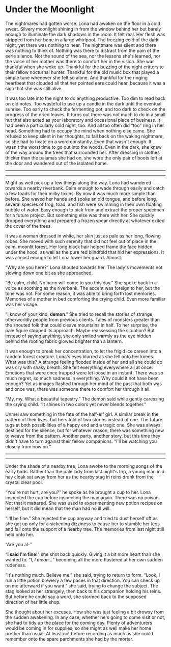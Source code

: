 # Under the Moonlight

The nightmares had gotten worse. Lona had awoken on the floor in a cold sweat. Silvery moonlight shining in from the window behind her but barely enough to illuminate the dark shadows in the room. It felt real. Her flesh was stripped from her bone in a large whirlpool. The freezing cold of the dark night, yet there was nothing to hear. The nightmare was silent and there was nothing to think of. Nothing was there to distract from the pain of the eerie silence. Not the sound of the sea, nor the lessons she's learned, nor the voice of her mother was there to comfort her in the vision. She was thankful when she woke up. Thankful for the buzzing of the night critters to their fellow nocturnal hunter. Thankful for the old music box that played a simple tune whenever she felt so alone. And thankful for the ringing heartbeat that clouded all that her pointed ears could hear, because it was a sign that she was still alive.

It was too late into the night to do anything productive. Too dim to read back on old notes. Too wasteful to use up a candle in the dark until the eventual sunrise. Too early to check the fermenting pot, and too dark to check on the progress of the dried leaves. It turns out there was not much to do in a small hut that also acted as your laboratory and occasional place of business. It had been a particularly cold night, too. And all too often did “too” ring in her head. Something had to occupy the mind when nothing else came. She refused to keep silent in her thoughts, to fall back on the waking nightmare, so she had to fixate on a word constantly. Even that wasn't enough. It wasn't the worst time to go out into the woods. Even in the dark, she knew of the way around the trees that surrounded her. After dressing in clothes thicker than the pajamas she had on, she wore the only pair of boots left at the door and wandered out of the isolated home. 

***
***

Might as well pick up a few things along the way. Lona had wandered towards a nearby riverbank. Calm enough to wade through easily and catch a few toads for their milky toxins. By now it was much more simple than before. She waved her hands and spoke an old tongue, and before long, several species of frog, toad, and fish were swimming in their own floating bubble of water. Easy enough to pick from and extract the proper specimen for a future project. But something else was there with her. She quickly dropped everything and prepared a frozen spear directly at whatever exited the cover of the trees.

It was a woman dressed in white, her skin just as pale as her long, flowing robes. She moved with such serenity that did not feel out of place in the calm, moonlit forest. Her long black hair helped frame the face hidden under the hood, as well as the pure red blindfold that hid her expressions. It was almost enough to let Lona lower her guard. Almost. 

“Why are you here?” Lona shouted towards her. The lady's movements not slowing down one bit as she approached.

“Be calm, child. No harm will come to you this day.” She spoke back in a voice as soothing as the riverbank. The accent was foreign to her, but the tone was not. For some reason, it was able to bring forth lost memories. Memories of a mother in bed comforting the crying child. Even more familiar was her visage.

“I know of your kind, **demon**.” She tried to recall the stories of strange, otherworldly people from previous clients. Tales of monsters greater than the snouted folk that could cleave mountains in half. To her surprise, the pale figure stopped its approach. Maybe reassessing the situation? But instead of saying anything, she only smiled warmly as the eye hidden behind the rooting fabric glowed brighter than a lantern. 

It was enough to break her concentration, to let the frigid ice careen into a random forest creature. Lona's eyes blurred as she fell onto her knees. What was this? A strange feeling flooded inside of her and all she could do was cry with shaky breath. She felt everything everywhere all at once. Emotions that were once trapped were let loose in an instant. There was so much regret, so much sadness in everything. Why could it not have been enough? Yet as images flashed through her mind of the past that both was and once was, there was someone there to comfort her through it all.

“My, my. What a beautiful tapestry.” The demon said while gently caressing the crying child. “It shines in two colors yet never blends together.”

Unmei saw something in the fate of the half-elf girl. A similar break in the pattern of their lives, but hers told of two stories instead of one. The future tugs at both possibilities of a happy end and a tragic one. She was always destined for the silence, but for whatever reason, there was something new to weave from the pattern. Another party, another story, but this time they didn't have to turn against their fellow companions. “I'll be watching you closely from now on.”

***
***

Under the shade of a nearby tree, Lona awoke to the morning songs of the early birds. Rather than the pale lady from last night's trip, a young man in a hay cloak sat away from her as the nearby stag in reins drank from the crystal clear pool.

“You're not hurt, are you?” he spoke as he brought a cup to her. Lona inspected the cup before inspecting the man again. There was no poison. Not that it mattered. She was used to experimenting new potion recipes on herself, but it did mean that the man had no ill will.

“I'll be fine.” She rejected the cup anyway and tried to dust herself off as she got up only for a sickening dizziness to cause her to stumble her legs and fall onto the support of a nearby tree. The memories from last night still held onto her.

“Are you al-”

“**I said I'm fine!**" she shot back quickly. Giving it a bit more heart than she wanted to. “I, *I mean…*” becoming all the more flustered at her own sudden rudeness.

“It's nothing much. Believe me.” she said, trying to return to form. “Look, I run a little potion brewery a few paces in that direction. You can check up on me afterward if you want.” she said, trying to change the subject. The stag looked at her strangely, then back to his companion holding his reins. But before he could say a word, she stormed back to the supposed direction of her little shop.

She thought about her excuses. How she was just feeling a bit drowsy from the sudden awakening. In any case, whether he's going to come visit or not, she had to tidy up the place for the coming day. Plenty of adventurers would be coming in for supplies, so she might as well make her home prettier than usual. At least not before recording as much as she could remember onto the spare parchments she had by the mortar.